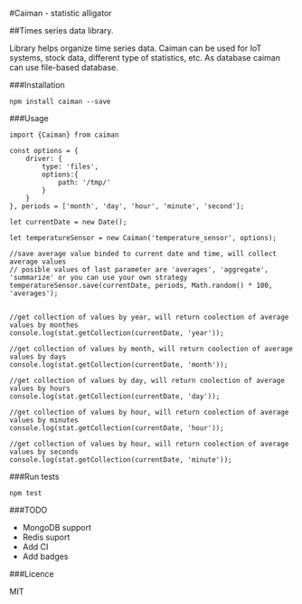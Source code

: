 #Caiman - statistic alligator

##Times series data library.

Library helps organize time series data. Caiman can be used for IoT systems,
stock data, different type of statistics, etc. As database caiman can use file-based database.

###Installation

```
npm install caiman --save
```

###Usage
```
import {Caiman} from caiman

const options = {
    driver: {
        type: 'files',
        options:{
            path: '/tmp/'
        }
    }
}, periods = ['month', 'day', 'hour', 'minute', 'second'];
 
let currentDate = new Date();

let temperatureSensor = new Caiman('temperature_sensor', options);

//save average value binded to current date and time, will collect average values
// posible values of last parameter are 'averages', 'aggregate', 'summarize' or you can use your own strategy
temperatureSensor.save(currentDate, periods, Math.random() * 100, 'averages');


//get collection of values by year, will return coolection of average values by monthes
console.log(stat.getCollection(currentDate, 'year'));

//get collection of values by month, will return coolection of average values by days
console.log(stat.getCollection(currentDate, 'month'));

//get collection of values by day, will return coolection of average values by hours 
console.log(stat.getCollection(currentDate, 'day'));

//get collection of values by hour, will return coolection of average values by minutes
console.log(stat.getCollection(currentDate, 'hour'));

//get collection of values by hour, will return coolection of average values by seconds
console.log(stat.getCollection(currentDate, 'minute'));

```

###Run tests
```
npm test
```
###TODO
 - MongoDB support
 - Redis suport
 - Add CI
 - Add badges
 
###Licence 

MIT